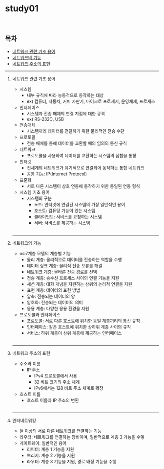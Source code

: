 # study01

<br/>

## 목차

- [네트워크 관련 기초 용어](#network1)
- [네트워크의 기능](#network2)
- [네트워크 주소의 표현](#network3)

---

1. 네트워크 관련 기초 용어<a id="network1"></a>

   - 시스템
     - 내부 규칙에 따라 능동적으로 동작하는 대상
     - ex) 컴퓨터, 자동차, 커피 자판기, 마이크로 프로세서, 운영체제, 프로세스
   - 인터페이스
     - 시스템과 전송 매체의 연결 지점에 대한 규격
     - ex) RS-232C, USB
   - 전송매체
     - 시스템끼리 데이터를 전달하기 위한 물리적인 전송 수단
   - 프로토콜
     - 전송 매체를 통해 데이터를 교환할 때의 임의의 통신 규칙
   - 네트워크
     - 프로토콜을 사용하여 데이터를 교환하는 시스템의 집합을 통칭
   - 인터넷
     - 전세계의 네트워크가 유기적으로 연결되어 동작하는 통합 네트워크
     - 공통 기능: IP(Internet Protocol)
   - 표준화
     - 서로 다른 시스템이 상호 연동해 동작하기 위한 통일된 연동 형식
   - 시스템 기초 용어
     - 시스템의 구분
       - 노드: 인터넷에 연결된 시스템의 가장 일반적인 용어
       - 호스트: 컴퓨팅 기능이 있는 시스템
       - 클라이언트: 서비스를 요청하는 시스템
       - 서버: 서비스를 제공하는 시스템

   <br/>

   ---

2. 네트워크의 기능<a id="network2"></a>

   - osi7계층 모델의 계층별 기능
     - 물리 계층: 물리적으로 데이터를 전송하는 역할을 수행
     - 데이터 링크 계층: 물리적 전송 오류를 해결
     - 네트워크 계층: 올바른 전송 경로를 선택
     - 전송 계층: 송수신 프로세스 사이의 연결 기능을 지원
     - 세션 계층: 대화 개념을 지원하는 상위의 논리적 연결을 지원
     - 표현 계층: 데이터의 표현 방법
     - 압축: 전송되는 데이터의 양
     - 암호화: 전송되는 데이터의 의미
     - 응용 계층: 다양한 응용 환경을 지원
   - 프로토콜과 인터페이스
     - 포로토콜: 서로 다른 호스트에 위치한 동일 계층끼리의 통신 규칙
     - 인터페이스: 같은 호스트에 위치한 상하위 계층 사이의 규칙
     - 서비스: 하위 계층이 상위 계층에 제공하는 인터페이스

   <br/>

   ---

3. 네트워크 주소의 표현<a id="network3"></a>

   - 주소와 이름
     - IP 주소
       - IPv4 프로토콜에서 사용
       - 32 비트 크기의 주소 체계
       - IPv6에서는 128 비트 주소 체계로 확장
   - 호스트 이름
     - 호스트 이름과 IP 주소의 변환

   <br/>

   ---

4. 인터네트워킹

   - 둘 이상의 서로 다른 네트워크를 연결하는 기능
   - 라우터: 네트워크를 연결하는 장비이며, 일반적으로 계층 3 기능을 수앻
   - 게이트웨이: 일반적인 용어
     - 리피터: 계층 1 기능을 지원
     - 브리지: 계층 2 기능을 지원
     - 라우터: 계층 3 기능을 지원, 경로 배정 기능을 수행




